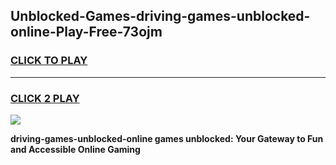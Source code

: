 
## Unblocked-Games-driving-games-unblocked-online-Play-Free-73ojm
<h3>
<a href="https://premium76.site?title=driving-games-unblocked-online&ref=22A">CLICK TO PLAY</a></h3>
<hr>

<h3>
<a href="https://premium76.site?title=driving-games-unblocked-online&ref=22A">CLICK 2 PLAY</a>
  
</h3>

<a href="https://premium76.site?title=driving-games-unblocked-online&ref=22A"><img src="https://clearcache.store/games.png"></a>


**driving-games-unblocked-online games unblocked: Your Gateway to Fun and Accessible Online Gaming**

